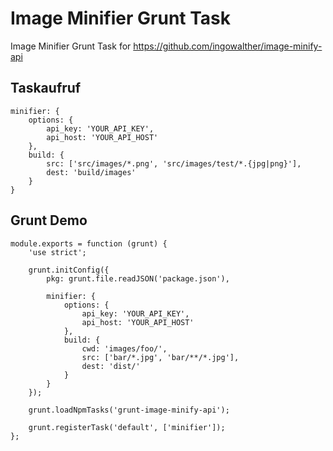 Image Minifier Grunt Task
==============

Image Minifier Grunt Task for https://github.com/ingowalther/image-minify-api

Taskaufruf
--------------

```
minifier: {
    options: {
        api_key: 'YOUR_API_KEY',
        api_host: 'YOUR_API_HOST'
    },
    build: {
        src: ['src/images/*.png', 'src/images/test/*.{jpg|png}'],
        dest: 'build/images'
    }
}
```

Grunt Demo
--------------

```
module.exports = function (grunt) {
    'use strict';

    grunt.initConfig({
        pkg: grunt.file.readJSON('package.json'),

        minifier: {
            options: {
                api_key: 'YOUR_API_KEY',
                api_host: 'YOUR_API_HOST'
            },
            build: {
                cwd: 'images/foo/',
                src: ['bar/*.jpg', 'bar/**/*.jpg'],
                dest: 'dist/'
            }
        }
    });

    grunt.loadNpmTasks('grunt-image-minify-api');

    grunt.registerTask('default', ['minifier']);
};

```
